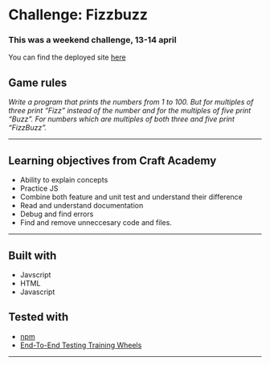 
 # Challenge: Fizzbuzz

 ### This was a weekend challenge, 13-14 april

 You can find the deployed site [here](https://carrosen.github.io/fizzbuzz_js/)

 ## Game rules
*Write a program that prints the numbers from 1 to 100. But for multiples of three print “Fizz” instead of the number and for the multiples of five print “Buzz”. For numbers which are multiples of both three and five print “FizzBuzz”.*

 ---

 ## Learning objectives from Craft Academy

* Ability to explain concepts
* Practice JS
* Combine both feature and unit test and understand their difference
* Read and understand documentation
* Debug and find errors
* Find and remove unneccesary code and files.


 ---

 ## Built with
 * Javscript
 * HTML
 * Javascript

 ## Tested with
 * [npm](https://www.npmjs.com/)
 * [End-To-End Testing Training Wheels](https://www.npmjs.com/package/e2e_training_wheels)


---


